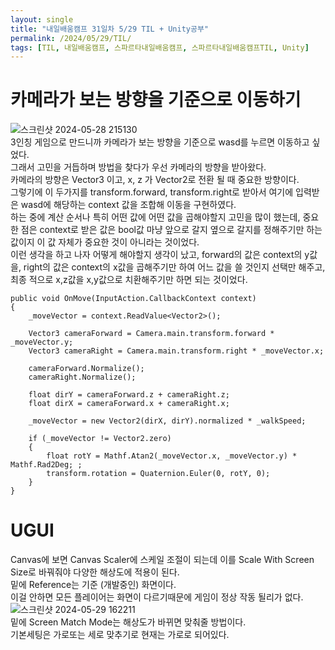 ```yaml
---
layout: single
title: "내일배움캠프 31일차 5/29 TIL + Unity공부"
permalink: /2024/05/29/TIL/
tags: [TIL, 내일배움캠프, 스파르타내일배움캠프, 스파르타내일배움캠프TIL, Unity]
---
```


# 카메라가 보는 방향을 기준으로 이동하기
![스크린샷 2024-05-28 215130](https://github.com/LeeSangSoos/LeeSangSoos.github.io/assets/105085706/293b2e56-e1f5-4098-9bb3-c3c0d4554215)  
3인칭 게임으로 만드니까 카메라가 보는 방향을 기준으로 wasd를 누르면 이동하고 싶었다.  
그래서 고민을 거듭하며 방법을 찾다가 우선 카메라의 방향을 받아왔다.  
카메라의 방향은 Vector3 이고, x, z 가 Vector2로 전환 될 때 중요한 방향이다.  
그렇기에 이 두가지를 transform.forward, transform.right로 받아서 여기에 입력받은 wasd에 해당하는 context 값을 조합해 이동을 구현하였다.  
하는 중에 계산 순서나 특히 어떤 값에 어떤 값을 곱해야할지 고민을 많이 했는데, 중요한 점은 context로 받은 값은 bool값 마냥 앞으로 갈지 옆으로 갈지를 정해주기만 하는 값이지 이 값 자체가 중요한 것이 아니라는 것이었다.  
이런 생각을 하고 나자 어떻게 해야할지 생각이 났고, forward의 값은 context의 y값을, right의 값은 context의 x값을 곱해주기만 하여 어느 값을 쓸 것인지 선택만 해주고, 최종 적으로 x,z값을 x,y값으로 치환해주기만 하면 되는 것이었다.
```
public void OnMove(InputAction.CallbackContext context)
{
	_moveVector = context.ReadValue<Vector2>();

	Vector3 cameraForward = Camera.main.transform.forward * _moveVector.y;
	Vector3 cameraRight = Camera.main.transform.right * _moveVector.x;

	cameraForward.Normalize();
	cameraRight.Normalize();

	float dirY = cameraForward.z + cameraRight.z;
	float dirX = cameraForward.x + cameraRight.x;

	_moveVector = new Vector2(dirX, dirY).normalized * _walkSpeed;

	if (_moveVector != Vector2.zero)
	{
		float rotY = Mathf.Atan2(_moveVector.x, _moveVector.y) * Mathf.Rad2Deg; ;
		transform.rotation = Quaternion.Euler(0, rotY, 0);
	}
}
```

# UGUI
Canvas에 보면 Canvas Scaler에 스케일 조절이 되는데 이를 Scale With Screen Size로 바꿔줘야 다양한 해상도에 적용이 된다.  
밑에 Reference는 기준 (개발중인) 화면이다.  
이걸 안하면 모든 플레이어는 화면이 다르기때문에 게임이 정상 작동 될리가 없다.  
![스크린샷 2024-05-29 162211](https://github.com/LeeSangSoos/LeeSangSoos.github.io/assets/105085706/e1325fc6-e100-4d3a-9b8e-d244d3060bdd)  
밑에 Screen Match Mode는 해상도가 바뀌면 맞춰줄 방법이다.  
기본세팅은 가로또는 세로 맞추기로 현재는 가로로 되어있다.  
